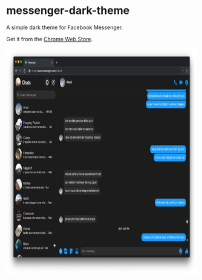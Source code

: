 # messenger-dark-theme
A simple dark theme for Facebook Messenger.

Get it from the [Chrome Web Store](https://chrome.google.com/webstore/detail/messenger-dark-theme/eobhfnijalkolbbmdoonheekjidkoojd).

<p align="center">
  <img src="./demo.png" height="600" alt="Messenger Dark Theme example" />
</p>
